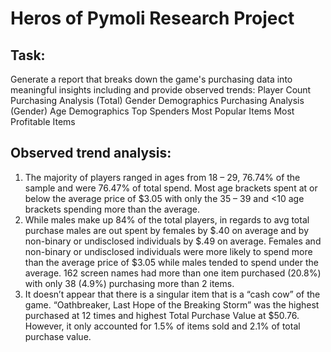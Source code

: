# Heros of Pymoli Research Project
## Task:
Generate a report that breaks down the game's purchasing data into meaningful insights including and provide observed trends:
Player Count
Purchasing Analysis (Total) 
Gender Demographics
Purchasing Analysis (Gender) 
Age Demographics
Top Spenders
Most Popular Items
Most Profitable Items

## Observed trend analysis:
1. The majority of players ranged in ages from 18 – 29, 76.74% of the sample and were 76.47% of total spend. Most age brackets spent at or below the average price of $3.05 with only the 35 – 39 and <10 age brackets spending more than the average.  
2. While males make up 84% of the total players, in regards to avg total purchase males are out spent by females by $.40 on average and by non-binary or undisclosed individuals by $.49 on average. Females and non-binary or undisclosed individuals were more likely to spend more than the average price of $3.05 while males tended to spend under the average. 162 screen names had more than one item purchased (20.8%) with only 38 (4.9%) purchasing more than 2 items.     
3. It doesn’t appear that there is a singular item that is a “cash cow” of the game. “Oathbreaker, Last Hope of the Breaking Storm” was the highest purchased at 12 times and highest Total Purchase Value at $50.76. However, it only accounted for 1.5% of items sold and 2.1% of total purchase value. 
